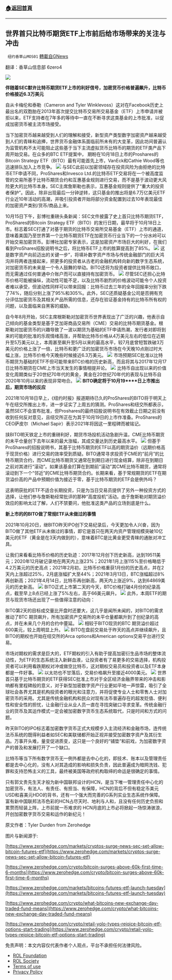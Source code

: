 ###  [:house:返回首頁](https://github.com/ourhimalayas/txt)
---


## 世界首只比特币期货ETF上市前后给市场带来的关注与冲击
` 纽约香草山MOS01` [轉載自GNews](https://gnews.org/zh-hans/1627190/)

翻译：香草山信息部 6zero4

![](https://assets.gnews.org/wp-content/uploads/2021/10/Gnews-Logo-36-3.png)



**伴随着SEC默许比特币期货ETF上市的利好信号，加密货币价格普遍飙升，比特币价格接近6.3万美元**

自从卡梅伦和泰勒（Cameron and Tyler Winklevoss）这对在Facebook历史上最出名的双胞胎在2013年首次提交比特币交易所交易基金（ETF）上市申请并被拒以来，ETF支持者在7年多的等待中一直在不断寻求这类基金的上市批准，以促成加密货币被主流市场接受。

当下加密货币越来越受到人们的理解和接受，新型资产类型数字加密资产越来越受到人们的青睐和追捧，世界货币金融体系面临前所未有的大变革，因此坊间普遍认为监管机构不太可能阻止这些基于当下主流虚拟货币比特币的期货的ETF类产品下周开始交易。在众多的BTC ETF提案中， 期盼在10月18日上市的Proshares的Bitcoin Strategy ETF（BITO）最有可能首先上市，VanEck和Cathie Wood等也迅速排队加入上市竞争。
![](https://assets.gnews.org/wp-content/uploads/2021/10/image-535.png)
与SEC此前以加密领域存在投资风险为由拒绝的比特币ETF申请不同，ProShares和Invesco Ltd.的比特币ETF交易将在一个被高度监管的交易所基于比特币期货合约和互惠基金规则进行交易，而不是基于波动更大风险更大的比特币本身。SEC主席詹斯勒也表示，互惠基金规则提供了“重大的投资者保护”。因此，除非出现最后一分钟逆转，这只基金的推出将是6.7万亿美元ETF行业近10年活动的高潮，并吸引投资者开始将部分资金配置到过去10年表现最佳的加密资产类别/货币/商品上来。

10月15日下午，彭博社重磅头条新闻：SEC文件披露了史上首只比特币期货ETF，ProShares的Bitcoin Strategy ETF（BITO）的发行日期，最早将于10月18日上市。标志着SEC打通了对基于期货的比特币交易所交易基金（ETF）上市的通道，意味着美国乃至世界第一个比特币期货ETF在加密货币行业当下的一个分水岭可以开始交易加密货币。彭博社加密专家表示，这是加密资产市场巨大的利好，在我们看到ProShares招股说明书之后，将比特币ETF上市的胜算提高到了85%。
![](https://assets.gnews.org/wp-content/uploads/2021/10/image-536.png)
这是数字资产向前迈出的关键一步”，将填补数字资产市场与传统金融部门的巨大鸿沟并将两者连接起来，把更多的投资者从古老的金融机构转向新的数字生态系统，对加密货币的未来是一个令人鼓舞的举动。BITO还将为投资者提供比特币敞口，而无需通过任何普通中介账户而可以直接持有加密货币。
![](https://assets.gnews.org/wp-content/uploads/2021/10/image-537.png)
尽管SEC还担心比特币价格可能被操纵，流动性可能不足，以及比特币剧烈的价格波动可能令个人投资者难以承受，但波动性同样可以带来回报：比特币过去三年的全年回报率分别下跌了74%，随后分别上涨了95%和305%。此外，SEC还质疑基金公司是否拥有充分评估加密货币及其相关产品所需的信息，还存在验证基金持有的比特币所有权的问题，以及面临来自黑客的威胁。

自今年8月开始，SEC主席根斯勒对加密货币世界表现出了广泛的兴趣，他表示自己倾向的基金类型是基于芝加哥商品交易所（CME）交易的比特币期货基金。根斯勒对加密货币的兴趣导致了一波以期货为基础的ETF申请热潮，发行者对即将到来的可能的批准的乐观情绪高涨，并帮助比特币价格从4万美元左右的低位在近期升至5万美元以上，本周甚至飙升至5月以来的最高水平，较7月底曾短暂跌破3万美元的价格上涨了一倍，比特币和更广泛的加密货币市场在今天晚10点刚过时大幅上涨，比特币价格今天晚些时候接近6.3万美元。
![](https://assets.gnews.org/wp-content/uploads/2021/10/image-538.png)
市场预期SEC批准以比特币期货为基础的ETF不但可能带来BTC价格的历史新高，而且将其与2017年12月17日比特币期货在CME上市当天发生的事情相提并论。
![](https://assets.gnews.org/wp-content/uploads/2021/10/image-539.png)
比特币自出现以来的价值变化周期类似于20世纪70年代的黄金，黄金在20世纪70年代的表现与比特币自2020年10月以来的表现非常吻合。
![](https://assets.gnews.org/wp-content/uploads/2021/10/image-540.png)
**BITO****确定将于****10****月****19****日上市推出后，期货市场的反应**

2021年10月18日早上，《纽约时报》报道期待已久的ProShares的BITO将于明天上午在纽交所推出上市，进一步证实了上周五的猜测。ProShares和纽交所都表示，虽然SEC不会宣布批准，但Proshares的最终招股说明书在有效截止日期之前没有收到任何反对意见，且纽交所正在为其于10月19日的上市作准备。ProShares的CEO萨皮尔（Michael Sapir）表示2021年将因这一里程碑而被铭记。

挟BITO明天铁定上市的重磅利好，期货市场投机活动急剧升温，CME比特币期货的未平仓量创下去年以来的最大涨幅，其成交量达到历史最高水平。
![](https://assets.gnews.org/wp-content/uploads/2021/10/image-541.png)
但基于ProShares的招股说明书，其基于比特币期货的ETF以高的期货溢价（远期价格高于现货价格）进行交易的效率受到质疑。BITO通常寻求投资于CME的“前月”的比特币期货合约，而CME比特币期货又通常在到期日进行现金结算，除非在到期日之前对其进行“滚动”。如果该基金打算在到期前“滚动”其CME比特币期货，通常将滚动到下一个“邻近”的CME比特币期货合约。长期来看，基于常规期货的ETF在期货溢价高的产品中预期价值为接近于零，基于比特币期货的ETF会是例外吗？

这表明获批的ETF不适合长期投资，只是为当日交易员提供了另外一种投资方式的选择，让他们参与詹斯勒经常批评的那种“高度投机”活动。由于詹斯勒对期货溢价效应的影响太过了解，人们不禁要问，他批准这类产品的立场到底是什么。

**新上市的的****BITO****做了常规****ETF****从未做过的事情**

2021年10月20日，继BITO昨天IPO创下交易纪录后，今天更加令人兴奋，因为BITO做了其他ETF从未做过的事情，即它是首只在两天内资产管理规模突破10亿美元的ETF（黄金是在3天内做到的），意味着BTC是比黄金更受青睐的通胀对冲工具。

让我们来看看比特币价格的历史轨迹：2017年12月创下历史新高，达到19511美元；2020年12月破记录地在两天内上涨23%；2021年1月上涨115%至价格略低于4.2万美元的历史高点；2021年2月初，比特币价格重获1月份的历史高点，并在2天内上涨超过25%，2月底涨幅扩大至44%；2021年3月13日，BTC涨幅超过8%再创新高；2021年4月14日，比特币再创新高，两天内上涨近9%，达到64869美元的历史新高。
![](https://assets.gnews.org/wp-content/uploads/2021/10/image-542.png)
BITO正式上市第二天的今天，BTC价格打破4月份的纪录高点，截至早上8点已经上涨了5%左右，高于66美元飙升。
![](https://assets.gnews.org/wp-content/uploads/2021/10/image-543.png)
此外，本周ETF的期货与现货市场还出现了一些值得注意的动向：

BITO第2天的目标成交量比开盘时还要大，这几乎是闻所未闻的，对BITO的需求推动了BTC 期货飙升，所有加密资产交易所的未平仓量都飙升到了创纪录的高点，并在未来几个月的合约中蔓延。
![](https://assets.gnews.org/wp-content/uploads/2021/10/image-544.png)
相较于BITO现货的BTC 期货溢价超过600美元，较上周明显上升。
![](https://assets.gnews.org/wp-content/uploads/2021/10/image-545.png)
BITO在盘前交易处于昨天的高点并继续飙升，且BITO的期权也开始在纽交所的Arca options和American options交易平台进行交易。

市场对期权的需求是巨大的，ETF期权的引入有助于提高加密衍生品市场的整体流动性，为ETF的生态系统注入新鲜血液，让投资者有了易更多的交易选择，机构投资者可以利用看跌期权对冲或做空比特币，这对期权交易员和投资者以及ETF本身都是一件好事。
![](https://assets.gnews.org/wp-content/uploads/2021/10/image-546.png)
以太坊也不甘落后，交易价格飙升至接近4000美元。
![](https://assets.gnews.org/wp-content/uploads/2021/10/image-547.png)
世界首只基于比特币期货的ETF获得SEC批准上市对于全区经济金融界带来的冲击和影响都有里程碑般的意义，对于新型加密数字资产行业更如平地一声惊雷，吸引了全球社会各界尤其是机构投资者的眼光和注意力，并将促使专业人士和零售人士对加密货币的采用。尤其是传统金融机构和民众对现有法币普遍存在的超发贬值、便利性和安全性的担忧，让金融行业从业人员一直在寻找突破口寻求变革。传统金融行业的货币及其运作模式一定会被加密数字货币生态系统取代，只是时间和方式的问题。

昨天BITO的IPO标志着加密数字货币正式大规模步入主流经济和金融市场，连传统法币系统的既得利益者如SEC和美联储都开始正视并接受加密数字资产及其衍生品。万事开头难，量变促进质变，这只是一个良好的“铺垫”和前戏，为加密数字资产的普及和发展打开了一个缺口。

比特币等当下所有数字货币无一例外都是去中心化的，即技术、账本以及管理责任都是去中心化的，没有人对其造成的影响和损失负责，因此普遍成为暗网洗钱、犯罪和支持恐怖主义的工具，最终被美国等政府机构取缔的命运是很确定的事情。

只有郭文贵先生天才般为新中国联邦设计的HCN，是当下唯一管理责任中心化的加密货币，有法人、有责任、有担当、有保障，HCN的背后不但有稳定币美元USD和喜美元HDO的背书，还有一个强大而完善的G系列实业生态系统作保障。富有新中国联邦法币色彩的HCN占尽天时、地利与人和，且没有任何历史负担和累赘而轻装上阵，上市前就一币难求的 HCN月底的上市必将掀起一场惊涛骇浪，开创加密数字货币交易和运作的新纪元！

原文作者：Tyler Durden from Zerohedge

图片与新闻源于:

[https://www.zerohedge.com/markets/cryptos-surge-news-sec-set-allow-bitcoin-futures-etf](https://www.zerohedge.com/markets/cryptos-surge-news-sec-set-allow-bitcoin-futures-etf)

[https://www.zerohedge.com/crypto/bitcoin-surges-above-60k-first-time-6-months](https://www.zerohedge.com/crypto/bitcoin-surges-above-60k-first-time-6-months)

[https://www.zerohedge.com/markets/bitcoins-futures-etf-launch-tuesday](https://www.zerohedge.com/markets/bitcoins-futures-etf-launch-tuesday)

[https://www.zerohedge.com/crypto/what-bitcoins-new-exchange-day-traded-fund-means](https://www.zerohedge.com/crypto/what-bitcoins-new-exchange-day-traded-fund-means)

[https://www.zerohedge.com/crypto/retail-yolo-types-rejoice-bitcoin-etf-options-start-trading](https://www.zerohedge.com/crypto/retail-yolo-types-rejoice-bitcoin-etf-options-start-trading)

 

免责声明：本文内容仅代表作者个人观点，平台不承担任何法律风险。

- [ROL Foundation](https://rolfoundation.org/)
- [ROL Society](https://rolsociety.org/)
- [Terms of use](https://gnews.org/terms-of-use-3/)
- [Privacy Policy](https://gnews.org/privacy-policy/)
